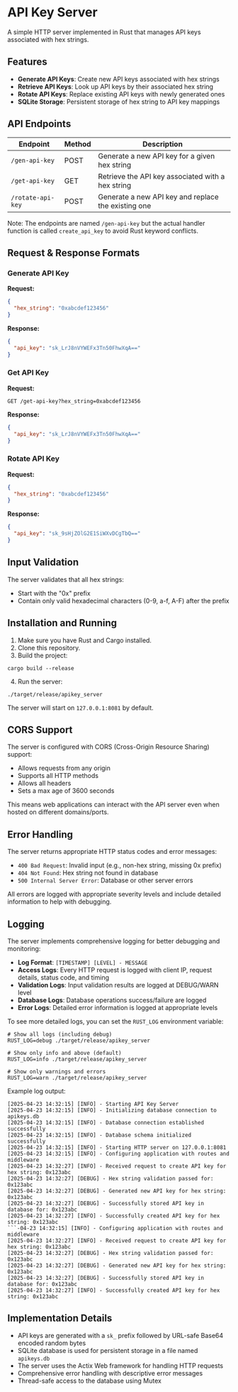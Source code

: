 # API Key Server

A simple HTTP server implemented in Rust that manages API keys associated with hex strings.

## Features

- **Generate API Keys**: Create new API keys associated with hex strings
- **Retrieve API Keys**: Look up API keys by their associated hex string
- **Rotate API Keys**: Replace existing API keys with newly generated ones
- **SQLite Storage**: Persistent storage of hex string to API key mappings

## API Endpoints

| Endpoint | Method | Description |
|----------|--------|-------------|
| `/gen-api-key` | POST | Generate a new API key for a given hex string |
| `/get-api-key` | GET | Retrieve the API key associated with a hex string |
| `/rotate-api-key` | POST | Generate a new API key and replace the existing one |

Note: The endpoints are named `/gen-api-key` but the actual handler function is called `create_api_key` to avoid Rust keyword conflicts.

## Request & Response Formats

### Generate API Key

**Request:**
```json
{
  "hex_string": "0xabcdef123456"
}
```

**Response:**
```json
{
  "api_key": "sk_LrJ8nVYWEFx3Tn50FhwXqA=="
}
```

### Get API Key

**Request:**
```
GET /get-api-key?hex_string=0xabcdef123456
```

**Response:**
```json
{
  "api_key": "sk_LrJ8nVYWEFx3Tn50FhwXqA=="
}
```

### Rotate API Key

**Request:**
```json
{
  "hex_string": "0xabcdef123456"
}
```

**Response:**
```json
{
  "api_key": "sk_9sHjZOlG2E1SiWXvDCgTbQ=="
}
```

## Input Validation

The server validates that all hex strings:
- Start with the "0x" prefix
- Contain only valid hexadecimal characters (0-9, a-f, A-F) after the prefix

## Installation and Running

1. Make sure you have Rust and Cargo installed.
2. Clone this repository.
3. Build the project:
```
cargo build --release
```
4. Run the server:
```
./target/release/apikey_server
```

The server will start on `127.0.0.1:8081` by default.

## CORS Support

The server is configured with CORS (Cross-Origin Resource Sharing) support:
- Allows requests from any origin
- Supports all HTTP methods
- Allows all headers
- Sets a max age of 3600 seconds

This means web applications can interact with the API server even when hosted on different domains/ports.

## Error Handling

The server returns appropriate HTTP status codes and error messages:

- `400 Bad Request`: Invalid input (e.g., non-hex string, missing 0x prefix)
- `404 Not Found`: Hex string not found in database
- `500 Internal Server Error`: Database or other server errors

All errors are logged with appropriate severity levels and include detailed information to help with debugging.

## Logging

The server implements comprehensive logging for better debugging and monitoring:

- **Log Format**: `[TIMESTAMP] [LEVEL] - MESSAGE`
- **Access Logs**: Every HTTP request is logged with client IP, request details, status code, and timing
- **Validation Logs**: Input validation results are logged at DEBUG/WARN level
- **Database Logs**: Database operations success/failure are logged
- **Error Logs**: Detailed error information is logged at appropriate levels

To see more detailed logs, you can set the `RUST_LOG` environment variable:

```
# Show all logs (including debug)
RUST_LOG=debug ./target/release/apikey_server

# Show only info and above (default)
RUST_LOG=info ./target/release/apikey_server

# Show only warnings and errors
RUST_LOG=warn ./target/release/apikey_server
```

Example log output:
```
[2025-04-23 14:32:15] [INFO] - Starting API Key Server
[2025-04-23 14:32:15] [INFO] - Initializing database connection to apikeys.db
[2025-04-23 14:32:15] [INFO] - Database connection established successfully
[2025-04-23 14:32:15] [INFO] - Database schema initialized successfully
[2025-04-23 14:32:15] [INFO] - Starting HTTP server on 127.0.0.1:8081
[2025-04-23 14:32:15] [INFO] - Configuring application with routes and middleware
[2025-04-23 14:32:27] [INFO] - Received request to create API key for hex string: 0x123abc
[2025-04-23 14:32:27] [DEBUG] - Hex string validation passed for: 0x123abc
[2025-04-23 14:32:27] [DEBUG] - Generated new API key for hex string: 0x123abc
[2025-04-23 14:32:27] [DEBUG] - Successfully stored API key in database for: 0x123abc
[2025-04-23 14:32:27] [INFO] - Successfully created API key for hex string: 0x123abc
```-04-23 14:32:15] [INFO] - Configuring application with routes and middleware
[2025-04-23 14:32:27] [INFO] - Received request to create API key for hex string: 0x123abc
[2025-04-23 14:32:27] [DEBUG] - Hex string validation passed for: 0x123abc
[2025-04-23 14:32:27] [DEBUG] - Generated new API key for hex string: 0x123abc
[2025-04-23 14:32:27] [DEBUG] - Successfully stored API key in database for: 0x123abc
[2025-04-23 14:32:27] [INFO] - Successfully created API key for hex string: 0x123abc
```

## Implementation Details

- API keys are generated with a `sk_` prefix followed by URL-safe Base64 encoded random bytes
- SQLite database is used for persistent storage in a file named `apikeys.db`
- The server uses the Actix Web framework for handling HTTP requests
- Comprehensive error handling with descriptive error messages
- Thread-safe access to the database using Mutex
